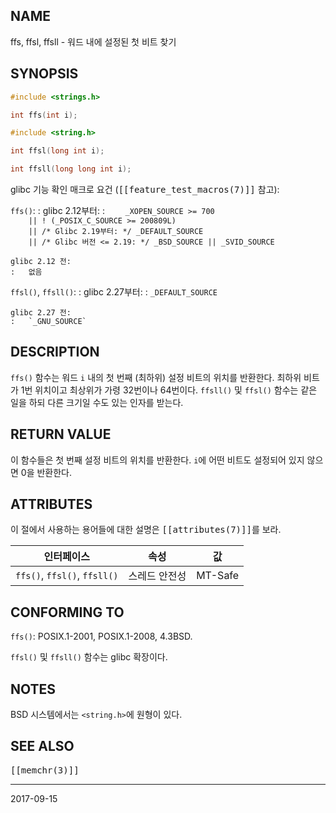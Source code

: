 ## NAME

ffs, ffsl, ffsll - 워드 내에 설정된 첫 비트 찾기

## SYNOPSIS

```c
#include <strings.h>

int ffs(int i);

#include <string.h>

int ffsl(long int i);

int ffsll(long long int i);
```

glibc 기능 확인 매크로 요건 (<tt>[[feature_test_macros(7)]]</tt> 참고):

`ffs()`:
:   glibc 2.12부터:
    :   `    _XOPEN_SOURCE >= 700`<br>
        `    || ! (_POSIX_C_SOURCE >= 200809L)`<br>
        `    || /* Glibc 2.19부터: */ _DEFAULT_SOURCE`<br>
        `    || /* Glibc 버전 <= 2.19: */ _BSD_SOURCE || _SVID_SOURCE`

    glibc 2.12 전:
    :   없음

`ffsl()`, `ffsll()`:
:   glibc 2.27부터:
    :   `_DEFAULT_SOURCE`

    glibc 2.27 전:
    :   `_GNU_SOURCE`

## DESCRIPTION

`ffs()` 함수는 워드 `i` 내의 첫 번째 (최하위) 설정 비트의 위치를 반환한다. 최하위 비트가 1번 위치이고 최상위가 가령 32번이나 64번이다. `ffsll()` 및 `ffsl()` 함수는 같은 일을 하되 다른 크기일 수도 있는 인자를 받는다.

## RETURN VALUE

이 함수들은 첫 번째 설정 비트의 위치를 반환한다. `i`에 어떤 비트도 설정되어 있지 않으면 0을 반환한다.

## ATTRIBUTES

이 절에서 사용하는 용어들에 대한 설명은 <tt>[[attributes(7)]]</tt>를 보라.

| 인터페이스 | 속성 | 값 |
| --- | --- | --- |
| `ffs()`, `ffsl()`, `ffsll()` | 스레드 안전성 | MT-Safe |

## CONFORMING TO

`ffs()`: POSIX.1-2001, POSIX.1-2008, 4.3BSD.

`ffsl()` 및 `ffsll()` 함수는 glibc 확장이다.

## NOTES

BSD 시스템에서는 `<string.h>`에 원형이 있다.

## SEE ALSO

<tt>[[memchr(3)]]</tt>

----

2017-09-15
